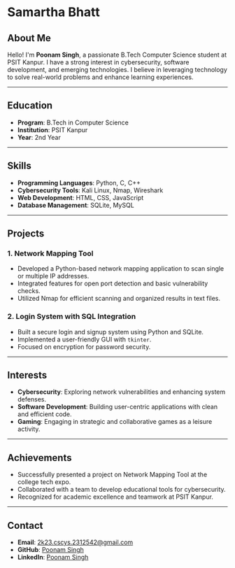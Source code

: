 # Samartha Bhatt

## About Me
Hello! I'm **Poonam Singh**, a passionate B.Tech Computer Science student at PSIT Kanpur. I have a strong interest in cybersecurity, software development, and emerging technologies. I believe in leveraging technology to solve real-world problems and enhance learning experiences.

---

## Education
- **Program**: B.Tech in Computer Science
- **Institution**: PSIT Kanpur
- **Year**: 2nd Year

---

## Skills
- **Programming Languages**: Python, C, C++
- **Cybersecurity Tools**: Kali Linux, Nmap, Wireshark
- **Web Development**: HTML, CSS, JavaScript
- **Database Management**: SQLite, MySQL

---

## Projects
### 1. Network Mapping Tool
- Developed a Python-based network mapping application to scan single or multiple IP addresses.
- Integrated features for open port detection and basic vulnerability checks.
- Utilized Nmap for efficient scanning and organized results in text files.

### 2. Login System with SQL Integration
- Built a secure login and signup system using Python and SQLite.
- Implemented a user-friendly GUI with `tkinter`.
- Focused on encryption for password security.

---

## Interests
- **Cybersecurity**: Exploring network vulnerabilities and enhancing system defenses.
- **Software Development**: Building user-centric applications with clean and efficient code.
- **Gaming**: Engaging in strategic and collaborative games as a leisure activity.

---

## Achievements
- Successfully presented a project on Network Mapping Tool at the college tech expo.
- Collaborated with a team to develop educational tools for cybersecurity.
- Recognized for academic excellence and teamwork at PSIT Kanpur.

---

## Contact
- **Email**: 2k23.cscys.2312542@gmail.com
- **GitHub**: [Poonam Singh](https://github.com/Poonam-Singh123)
- **LinkedIn**: [Poonam Singh](https://www.linkedin.com/in/poonam-singh123/)
